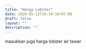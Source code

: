 ```yaml
---
title: "Harga Lobster"
date: 2020-05-22T20:10:10+07:00
draft: false
layout: ""
description: ""
---
```


masukkan juga harga lobster air tawar